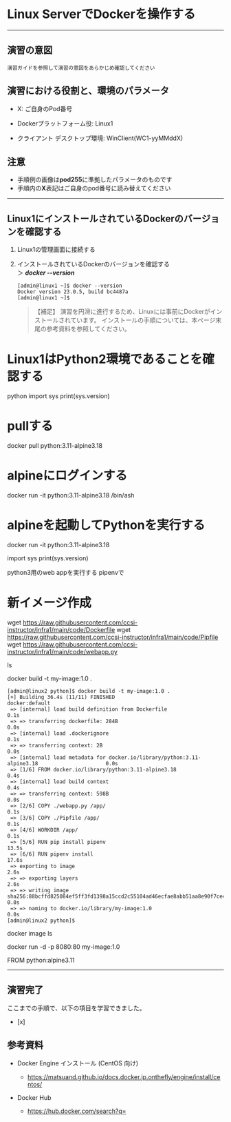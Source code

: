 
# Linux ServerでDockerを操作する

---

## 演習の意図
    演習ガイドを参照して演習の意図をあらかじめ確認してください

## 演習における役割と、環境のパラメータ
- X: ご自身のPod番号  
- Dockerプラットフォーム役: Linux1     

- クライアント デスクトップ環境: WinClient(WC1-yyMMddX)


## 注意
- 手順例の画像は<B>pod255</B>に準拠したパラメータのものです
- 手順内の<B>X</B>表記はご自身のpod番号に読み替えてください

---

## Linux1にインストールされているDockerのバージョンを確認する  

1. Linux1の管理画面に接続する  

1. インストールされているDockerのバージョンを確認する   
    ＞ ***docker --version***  

    ```
    [admin@linux1 ~]$ docker --version
    Docker version 23.0.5, build bc4487a
    [admin@linux1 ~]$ 
    ```

    > 【補足】
    > 演習を円滑に進行するため、Linuxには事前にDockerがインストールされています。
    > インストールの手順については、本ページ末尾の参考資料を参照してください。



# Linux1はPython2環境であることを確認する
python
import sys
print(sys.version)

# pullする
docker pull python:3.11-alpine3.18


# alpineにログインする
docker run -it python:3.11-alpine3.18 /bin/ash

# alpineを起動してPythonを実行する
docker run -it python:3.11-alpine3.18

import sys
print(sys.version)


python3用のweb appを実行する
pipenvで

# 新イメージ作成
wget https://raw.githubusercontent.com/ccsi-instructor/infra1/main/code/Dockerfile
wget https://raw.githubusercontent.com/ccsi-instructor/infra1/main/code/Pipfile  
wget https://raw.githubusercontent.com/ccsi-instructor/infra1/main/code/webapp.py  

ls

docker build -t my-image:1.0 .

```
[admin@linux2 python]$ docker build -t my-image:1.0 .
[+] Building 36.4s (11/11) FINISHED                                                  docker:default
 => [internal] load build definition from Dockerfile                                           0.1s
 => => transferring dockerfile: 284B                                                           0.0s
 => [internal] load .dockerignore                                                              0.1s
 => => transferring context: 2B                                                                0.0s
 => [internal] load metadata for docker.io/library/python:3.11-alpine3.18                      0.0s
 => [1/6] FROM docker.io/library/python:3.11-alpine3.18                                        0.4s
 => [internal] load build context                                                              0.4s
 => => transferring context: 598B                                                              0.0s
 => [2/6] COPY ./webapp.py /app/                                                               0.1s
 => [3/6] COPY ./Pipfile /app/                                                                 0.1s
 => [4/6] WORKDIR /app/                                                                        0.1s
 => [5/6] RUN pip install pipenv                                                              13.5s
 => [6/6] RUN pipenv install                                                                  17.6s 
 => exporting to image                                                                         2.6s 
 => => exporting layers                                                                        2.6s 
 => => writing image sha256:88bcffd825084ef5ff3fd1398a15ccd2c55104ad46ecfae8abb51aa8e90f7ce4   0.0s 
 => => naming to docker.io/library/my-image:1.0                                                0.0s 
[admin@linux2 python]$ 
```


docker image ls  

 docker run -d -p 8080:80 my-image:1.0



FROM python:alpine3.11



---  

## 演習完了  
ここまでの手順で、以下の項目を学習できました。  
- [x]   

## 参考資料
- Docker Engine インストール (CentOS 向け)
    - https://matsuand.github.io/docs.docker.jp.onthefly/engine/install/centos/

- Docker Hub
    - https://hub.docker.com/search?q=
